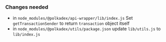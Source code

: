 
### Changes needed
- in `node_modules/@polkadex/api-wrapper/lib/index.js`
    Set `getTransactionSender` to return `transaction` object itself
- in `node_modules/@polkadex/utils/package.json`
    update `lib/utils.js` to `lib/index.js`
